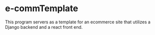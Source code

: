 # e-commTemplate

This program servers as a template for an ecommerce site that utilizes a Django backend and a react front end.

